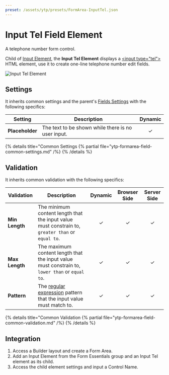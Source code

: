 ```yaml
---
preset: /assets/ytp/presets/FormArea-InputTel.json
---
```


# Input Tel Field Element

A telephone number form control.

Child of [Input Element](../input), the **Input Tel Element** displays a [\<input type="tel"\>](https://developer.mozilla.org/en-US/docs/Web/HTML/Element/input/tel) HTML element, use it to create one-line telephone number edit fields.

![Input Tel Element](./assets/fields/input-tel.webp)

## Settings

It inherits common settings and the parent's [Fields Settings](../input#fields-settings) with the following specifics:

| Setting | Description | Dynamic |
| ------- | ----------- | :-----: |
| **Placeholder** | The text to be shown while there is no user input. | &#x2713; |

{% details title="Common Settings
    {% partial file="ytp-formarea-field-common-settings.md" /%}
{% /details %}

## Validation

It inherits common validation with the following specifics:

| Validation | Description | Dynamic | Browser Side | Server Side |
| ---------- | ----------- | :-----: | :----------: | :---------: |
| **Min Length** | The minimum content length that the input value must constrain to, `greater than` or `equal to`. | &#x2713; | &#x2713; | &#x2713; |
| **Max Length** | The maximum content length that the input value must constrain to, `lower than` or `equal to`. | &#x2713; | &#x2713; | &#x2713; |
| **Pattern** | The [regular expression](https://developer.mozilla.org/en-US/docs/Web/JavaScript/Guide/Regular_Expressions) pattern that the input value must match to. | &#x2713; | &#x2713; | &#x2713; |

{% details title="Common Validation
    {% partial file="ytp-formarea-field-common-validation.md" /%}
{% /details %}

## Integration

1. Access a Builder layout and create a Form Area.
1. Add an Input Element from the Form Essentials group and an Input Tel element as its child.
1. Access the child element settings and input a Control Name.


